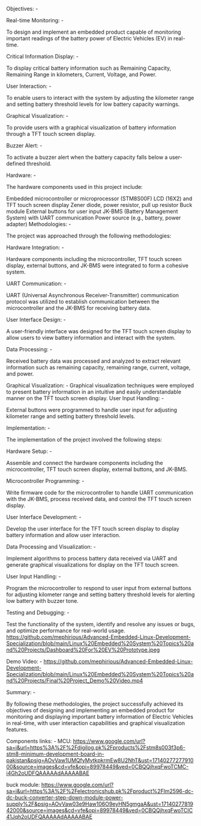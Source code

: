 Objectives: -

Real-time Monitoring: -

To design and implement an embedded product capable of monitoring important readings of the battery power of Electric Vehicles (EV) in real-time.

Critical Information Display: -

To display critical battery information such as Remaining Capacity, Remaining Range in kilometers, Current, Voltage, and Power.

User Interaction: -

To enable users to interact with the system by adjusting the kilometer range and setting battery threshold levels for low battery capacity warnings.

Graphical Visualization: -

To provide users with a graphical visualization of battery information through a TFT touch screen display.

Buzzer Alert: -

To activate a buzzer alert when the battery capacity falls below a user-defined threshold.

Hardware: -

The hardware components used in this project include:

Embedded microcontroller or microprocessor (STM8S00F)
LCD (16X2) and TFT touch screen display
Zener diode, power resistor, pull up resistor
Buck module
External buttons for user input
JK-BMS (Battery Management System) with UART communication
Power source (e.g., battery, power adapter)
Methodologies: -

The project was approached through the following methodologies:

Hardware Integration: -

Hardware components including the microcontroller, TFT touch screen display, external buttons, and JK-BMS were integrated to form a cohesive system.

UART Communication: -

UART (Universal Asynchronous Receiver-Transmitter) communication protocol was utilized to establish communication between the microcontroller and the JK-BMS for receiving battery data.

User Interface Design: -

A user-friendly interface was designed for the TFT touch screen display to allow users to view battery information and interact with the system.

Data Processing: -

Received battery data was processed and analyzed to extract relevant information such as remaining capacity, remaining range, current, voltage, and power.

Graphical Visualization: - Graphical visualization techniques were employed to present battery information in an intuitive and easily understandable manner on the TFT touch screen display. User Input Handling: -

External buttons were programmed to handle user input for adjusting kilometer range and setting battery threshold levels.

Implementation: -

The implementation of the project involved the following steps:

Hardware Setup: -

Assemble and connect the hardware components including the microcontroller, TFT touch screen display, external buttons, and JK-BMS.

Microcontroller Programming: -

Write firmware code for the microcontroller to handle UART communication with the JK-BMS, process received data, and control the TFT touch screen display.

User Interface Development: -

Develop the user interface for the TFT touch screen display to display battery information and allow user interaction.

Data Processing and Visualization: -

Implement algorithms to process battery data received via UART and generate graphical visualizations for display on the TFT touch screen.

User Input Handling: -

Program the microcontroller to respond to user input from external buttons for adjusting kilometer range and setting battery threshold levels for alerting low battery with buzzer tone.

Testing and Debugging: -

Test the functionality of the system, identify and resolve any issues or bugs, and optimize performance for real-world usage. https://github.com/mephirious/Advanced-Embedded-Linux-Development-Specialization/blob/main/Linux%20Embedded%20System%20Topics%20and%20Projects/Dashboard%20For%20EV%20Prototype.jpeg

Demo Video: - https://github.com/mephirious/Advanced-Embedded-Linux-Development-Specialization/blob/main/Linux%20Embedded%20System%20Topics%20and%20Projects/Final%20Project_Demo%20Video.mp4

Summary: -

By following these methodologies, the project successfully achieved its objectives of designing and implementing an embedded product for monitoring and displaying important battery information of Electric Vehicles in real-time, with user interaction capabilities and graphical visualization features.

Components links: - MCU: https://www.google.com/url?sa=i&url=https%3A%2F%2Fdigilog.pk%2Fproducts%2Fstm8s003f3p6-stm8-minimum-development-board-in-pakistan&psig=AOvVaw1UMQfyMvtkpkrmEw8U2NhT&ust=1714027727791000&source=images&cd=vfe&opi=89978449&ved=0CBQQjhxqFwoTCMC-i4Gh2oUDFQAAAAAdAAAAABAE

buck module: https://www.google.com/url?sa=i&url=https%3A%2F%2Felectronicshub.pk%2Fproduct%2Flm2596-dc-dc-buck-converter-step-down-module-power-supply%2F&psig=AOvVaw03e9Haw106O9eyHN5gmgaA&ust=1714027781942000&source=images&cd=vfe&opi=89978449&ved=0CBQQjhxqFwoTCIC41Jqh2oUDFQAAAAAdAAAAABAE
